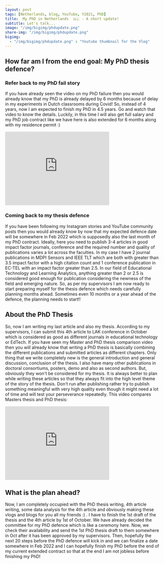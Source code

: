 ```yaml
---
layout: post
tags: [Netherlands, blog, YouTube, Y2021, PhD]
title:  My PhD in Netherlands  🇳🇱 - A short update! 
subtitle: Let's talk...
image: "/img/bigimg/phdupdate.png"
share-img: "/img/bigimg/phdupdate.png"
bigimg:
  - "/img/bigimg/phdupdate.png" : "Youtube thumbnail for the Vlog"
---
```


## How far am I from the end goal: My PhD thesis defence?

### Refer back to my PhD fail story
If you have already seen the video on my PhD failure then you would already know that my PhD is already delayed by 6 months because of delay in my experiments in Dutch classrooms during Covid! So, instead of 4 years, now I am expected to finish my PhD in 4.5 years. Go and watch that video to know the details. Luckily, in this time I will also get full salary and my PhD job contract like we have here is also extended for 6 months along with my residence permit :) 
<iframe width="340" height="240" src="https://www.youtube.com/embed/wKQW2LLtUBk" title="YouTube video player" frameborder="0" allow="accelerometer; autoplay; clipboard-write; encrypted-media; gyroscope; picture-in-picture" allowfullscreen></iframe>

### Coming back to my thesis defence
If you have been following my Instagram stories and YouTube community posts then you would already know by now that my expected defence date will be somewhere in Feb 2022 which is supposedly also the last month of my PhD contract. Ideally, here you need to publish 3-4 articles in good impact factor journals, conference and the required number and quality of publications varies a lot across the faculties. In my case I have 2 journal publications in MDPI Sensors and IEEE TLT which are both with greater than 3.5 impact factor with a high citation count and 1 conference publication in  EC-TEL with an impact factor greater than 2.5. In our field of Educational Technology and Learning Analytics, anything greater than 2 or 2.5 is considered good enough for publication considering the newness of the field and emerging nature. So, as per my supervisors I am now ready to start preparing myself for the thesis defence which needs carefully planning months ahead. Sometimes even 10 months or a year ahead of the defence, the planning needs to start!!

## About the PhD Thesis
So, now I am writing my last article and also my thesis. According to my supervisors, I can submit this 4th article to LAK conference in October which is considered as good as different journals in educational technology or EdTech. If you have seen my Master and PhD thesis comparison video then you will already know that writing a PhD thesis is basically combining the different publications and submitted articles as different chapters. Only thing that we write completely new is the general introduction and general discussion, conclusion of the thesis. I also have many other publications in doctoral consortiums, posters, demo and also as second authors. But, obviously they won't be considered for my thesis. It is always better to plan while writing these articles so that they always fit into the high level theme of the story of the thesis. Don't run after publishing rather try to publish something meaningful with very high quality even though it might need a lot of time and will test your perseverance repeatedly. This video compares Masters thesis and PhD thesis:
<iframe width="340" height="240" src="https://www.youtube.com/embed/k7stBu2dcRU" title="YouTube video player" frameborder="0" allow="accelerometer; autoplay; clipboard-write; encrypted-media; gyroscope; picture-in-picture" allowfullscreen></iframe>

## What is the plan ahead?
Now, I am completely occupied with the PhD thesis writing, 4th article writing, some data analysis for the 4th article and obviously making these vlogs and blogs for you all my friends :) . I have to finish the 1st draft of the thesis and the 4th article by 1st of October. We have already decided the committee for my PhD defence which is like a ceremony here. Now, we check their availability and send the 1st PhD thesis draft to them somewhere in Oct after it has been approved by my supervisors. Then, hopefully the next 20 steps before the PhD defence will kick in and we can finalize a date somewhere in Feb 2022 and I can hopefully finish my PhD before the end of my current extended contract so that at the end I am not jobless before finishing my PhD!
